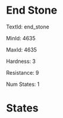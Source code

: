 # End Stone

TextId: end_stone

MinId: 4635

MaxId: 4635

Hardness: 3

Resistance: 9


Num States: 1

# States
```

```